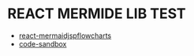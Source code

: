 # REACT MERMIDE LIB TEST

- [react-mermaidjspflowcharts](https://mermaidjs.github.io/#/flowchart)
- [code-sandbox](https://codesandbox.io/s/react-mermaid-which-works-37sdx)
